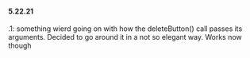 #### 5.22.21

.1: something wierd going on with how the deleteButton() call passes its arguments. Decided to go around it in a not so elegant way. Works now though